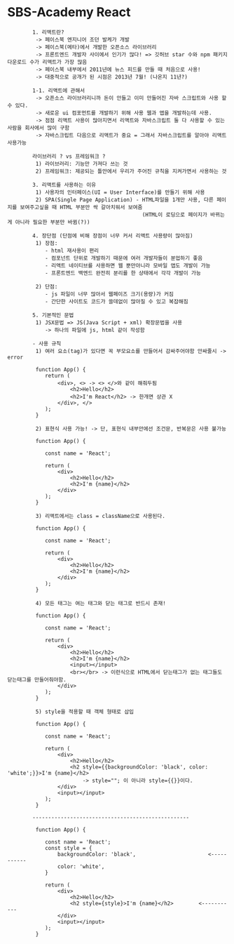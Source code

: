 # SBS-Academy React

            1. 리액트란?
             -> 페이스북 엔지니어 조던 발케가 개발
             -> 페이스북(메타)에서 개발한 오픈소스 라이브러리
             -> 프론트엔드 개발자 사이에서 인기가 많다! => 깃허브 star 수와 npm 패키지 다운로드 수가 리액트가 가장 많음
             -> 페이스북 내부에서 2011년에 뉴스 피드를 만들 때 처음으로 사용!
             -> 대중적으로 공개가 된 시점은 2013년 7월! (나온지 11년?)

            1-1. 리액트에 관해서
             -> 오픈소스 라이브러리니까 돈이 안들고 이미 만들어진 자바 스크립트와 사용 할 수 있다.
             -> 새로운 ui 컴포먼트를 개발하기 위해 사용 웹과 앱을 개발하는데 사용. 
             -> 점점 리액트 사용이 많아지면서 리액트와 자바스크립트 둘 다 사용할 수 있는 사람을 회사에서 많이 구함
             -> 자바스크립트 다음으로 리액트가 중요 = 그래서 자바스크립트를 알아야 리액트 사용가능

            라이브러리 ? vs 프레임워크 ?
             1) 라이브러리: 기능만 가져다 쓰는 것
             2) 프레임워크: 제공되는 틀안에서 우리가 주어진 규칙을 지켜가면서 사용하는 것

            3. 리액트를 사용하는 이유
             1) 사용자의 인터페이스(UI = User Interface)를 만들기 위해 사용
             2) SPA(Single Page Application) - HTML파일을 1개만 사용, 다른 페이지를 보여주고싶을 때 HTML 부분만 싹 갈아치워서 보여줌 
                                               (HTML이 로딩으로 페이지가 바뀌는게 아니라 필요한 부분만 바뀜(?))
        
            4. 장단점 (단점에 비해 장점이 너무 커서 리액트 사용량이 많아짐)
             1) 장점:
                - html 재사용이 편리
                - 컴포넌트 단위로 개발하기 때문에 여러 개발자들이 분업하기 좋음
                - 리액트 네이티브를 사용하면 웹 뿐만아니라 모바일 앱도 개발이 가능
                - 프론트엔드 백엔드 완전히 분리를 한 상태에서 각각 개발이 가능

             2) 단점:
                - js 파일이 너무 많아서 웹페이즈 크기(용량)가 커짐
                - 간단한 사이트도 코드가 쓸데없이 많아질 수 있고 복잡해짐

            5. 기본적인 문법
             1) JSX문법 => JS(Java Script + xml) 확장문법을 사용
                -> 하나의 파일에 js, html 같이 작성함
            
            - 사용 규칙
             1) 여러 요소(tag)가 있다면 꼭 부모요소를 만들어서 감싸주어야함 안싸줄시 -> error
             
             function App() {
                return (
                    <div>, <> -> <> </>와 같이 해줘두됨
                        <h2>Hello</h2>
                        <h2>I'm React</h2> -> 한개면 상관 X
                    </div>, </>
                );
             }

             2) 표현식 사용 가능! -> 단, 표현식 내부안에선 조건문, 반복문은 사용 불가능

             function App() {

                const name = 'React';

                return (
                    <div>
                        <h2>Hello</h2>
                        <h2>I'm {name}</h2>
                    </div>
                );
             } 

             3) 리액트에서는 class = className으로 사용된다.
             
             function App() {

                const name = 'React';

                return (
                    <div>
                        <h2>Hello</h2>
                        <h2>I'm {name}</h2>
                    </div>
                );
             } 

             4) 모든 태그는 여는 태그와 닫는 태그로 반드시 존재!

             function App() {

                const name = 'React';

                return (
                    <div>
                        <h2>Hello</h2>
                        <h2>I'm {name}</h2>
                        <input></input>
                        <br></br> -> 이런식으로 HTML에서 닫는태그가 없는 태그들도 닫는태그를 만들어줘야함.
                    </div>
                );
             } 

             5) style을 적용할 때 객체 형태로 삽입

             function App() {

                const name = 'React';

                return (
                    <div>
                        <h2>Hello</h2>
                        <h2 style={{backgroundColor: 'black', color: 'white';}}>I'm {name}</h2> 
                            -> style=""; 이 아니라 style={{}}이다.
                    </div>
                    <input></input>
                );
             } 

            --------------------------------------------------
             
             function App() {

                const name = 'React';
                const style = {
                    backgroundColor: 'black',                       <-----------
                    color: 'white',
                }

                return (
                    <div>
                        <h2>Hello</h2>
                        <h2 style={style}>I'm {name}</h2>        <-----------
                    </div>
                    <input></input>
                );
             }

